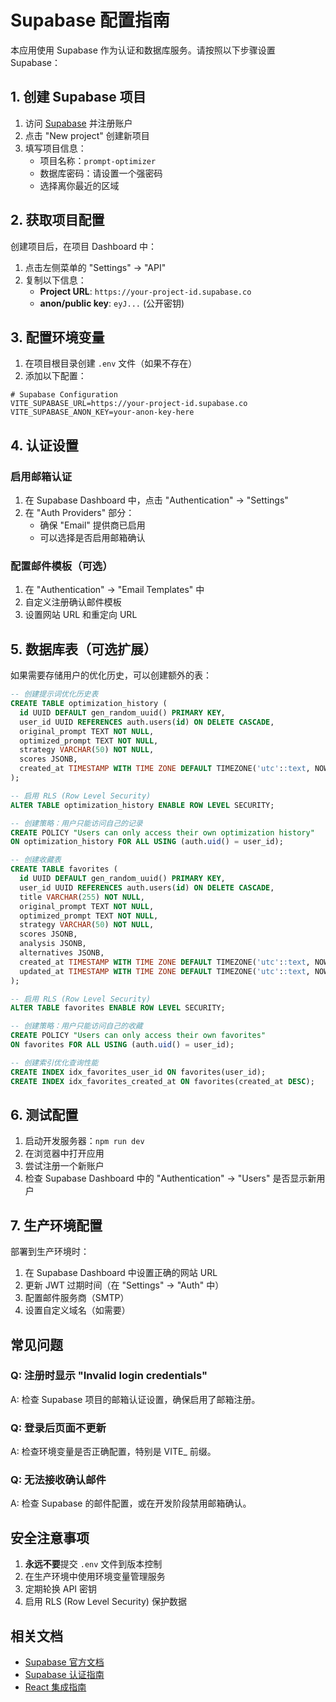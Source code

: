# Supabase 配置指南

本应用使用 Supabase 作为认证和数据库服务。请按照以下步骤设置 Supabase：

## 1. 创建 Supabase 项目

1. 访问 [Supabase](https://supabase.com/) 并注册账户
2. 点击 "New project" 创建新项目
3. 填写项目信息：
   - 项目名称：`prompt-optimizer`
   - 数据库密码：请设置一个强密码
   - 选择离你最近的区域

## 2. 获取项目配置

创建项目后，在项目 Dashboard 中：

1. 点击左侧菜单的 "Settings" → "API"
2. 复制以下信息：
   - **Project URL**: `https://your-project-id.supabase.co`
   - **anon/public key**: `eyJ...` (公开密钥)

## 3. 配置环境变量

1. 在项目根目录创建 `.env` 文件（如果不存在）
2. 添加以下配置：

```env
# Supabase Configuration
VITE_SUPABASE_URL=https://your-project-id.supabase.co
VITE_SUPABASE_ANON_KEY=your-anon-key-here
```

## 4. 认证设置

### 启用邮箱认证

1. 在 Supabase Dashboard 中，点击 "Authentication" → "Settings"
2. 在 "Auth Providers" 部分：
   - 确保 "Email" 提供商已启用
   - 可以选择是否启用邮箱确认

### 配置邮件模板（可选）

1. 在 "Authentication" → "Email Templates" 中
2. 自定义注册确认邮件模板
3. 设置网站 URL 和重定向 URL

## 5. 数据库表（可选扩展）

如果需要存储用户的优化历史，可以创建额外的表：

```sql
-- 创建提示词优化历史表
CREATE TABLE optimization_history (
  id UUID DEFAULT gen_random_uuid() PRIMARY KEY,
  user_id UUID REFERENCES auth.users(id) ON DELETE CASCADE,
  original_prompt TEXT NOT NULL,
  optimized_prompt TEXT NOT NULL,
  strategy VARCHAR(50) NOT NULL,
  scores JSONB,
  created_at TIMESTAMP WITH TIME ZONE DEFAULT TIMEZONE('utc'::text, NOW()) NOT NULL
);

-- 启用 RLS (Row Level Security)
ALTER TABLE optimization_history ENABLE ROW LEVEL SECURITY;

-- 创建策略：用户只能访问自己的记录
CREATE POLICY "Users can only access their own optimization history" 
ON optimization_history FOR ALL USING (auth.uid() = user_id);

-- 创建收藏表
CREATE TABLE favorites (
  id UUID DEFAULT gen_random_uuid() PRIMARY KEY,
  user_id UUID REFERENCES auth.users(id) ON DELETE CASCADE,
  title VARCHAR(255) NOT NULL,
  original_prompt TEXT NOT NULL,
  optimized_prompt TEXT NOT NULL,
  strategy VARCHAR(50) NOT NULL,
  scores JSONB,
  analysis JSONB,
  alternatives JSONB,
  created_at TIMESTAMP WITH TIME ZONE DEFAULT TIMEZONE('utc'::text, NOW()) NOT NULL,
  updated_at TIMESTAMP WITH TIME ZONE DEFAULT TIMEZONE('utc'::text, NOW()) NOT NULL
);

-- 启用 RLS (Row Level Security)
ALTER TABLE favorites ENABLE ROW LEVEL SECURITY;

-- 创建策略：用户只能访问自己的收藏
CREATE POLICY "Users can only access their own favorites" 
ON favorites FOR ALL USING (auth.uid() = user_id);

-- 创建索引优化查询性能
CREATE INDEX idx_favorites_user_id ON favorites(user_id);
CREATE INDEX idx_favorites_created_at ON favorites(created_at DESC);
```

## 6. 测试配置

1. 启动开发服务器：`npm run dev`
2. 在浏览器中打开应用
3. 尝试注册一个新账户
4. 检查 Supabase Dashboard 中的 "Authentication" → "Users" 是否显示新用户

## 7. 生产环境配置

部署到生产环境时：

1. 在 Supabase Dashboard 中设置正确的网站 URL
2. 更新 JWT 过期时间（在 "Settings" → "Auth" 中）
3. 配置邮件服务商（SMTP）
4. 设置自定义域名（如需要）

## 常见问题

### Q: 注册时显示 "Invalid login credentials"
A: 检查 Supabase 项目的邮箱认证设置，确保启用了邮箱注册。

### Q: 登录后页面不更新
A: 检查环境变量是否正确配置，特别是 VITE_ 前缀。

### Q: 无法接收确认邮件
A: 检查 Supabase 的邮件配置，或在开发阶段禁用邮箱确认。

## 安全注意事项

1. **永远不要**提交 `.env` 文件到版本控制
2. 在生产环境中使用环境变量管理服务
3. 定期轮换 API 密钥
4. 启用 RLS (Row Level Security) 保护数据

## 相关文档

- [Supabase 官方文档](https://supabase.com/docs)
- [Supabase 认证指南](https://supabase.com/docs/guides/auth)
- [React 集成指南](https://supabase.com/docs/guides/getting-started/quickstarts/reactjs) 